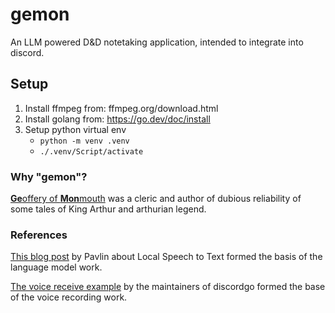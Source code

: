 # gemon
An LLM powered D&amp;D notetaking application, intended to integrate into discord.

## Setup

1. Install ffmpeg from: ffmpeg.org/download.html
2. Install golang from: https://go.dev/doc/install
3. Setup python virtual env
    * `python -m venv .venv`
    * `./.venv/Script/activate`

### Why "gemon"?

[**Ge**offery of **Mon**mouth](geoffery-monmouth) was a cleric and author of dubious reliability of some tales of King Arthur and arthurian legend.


### References

[This blog post](pavlin-blog) by Pavlin about Local Speech to Text formed the basis of the language model work.

[The voice receive example](discordgo-voice) by the maintainers of discordgo formed the base of the voice recording work.

[pavlin-blog]: https://www.pavlinbg.com/posts/python-speech-to-text-guide
[discordgo-voice]: https://github.com/zaptross/discordgo/blob/master/examples/voice_receive/main.go
[geoffery-monmouth]: https://en.wikipedia.org/wiki/Geoffrey_of_Monmouth